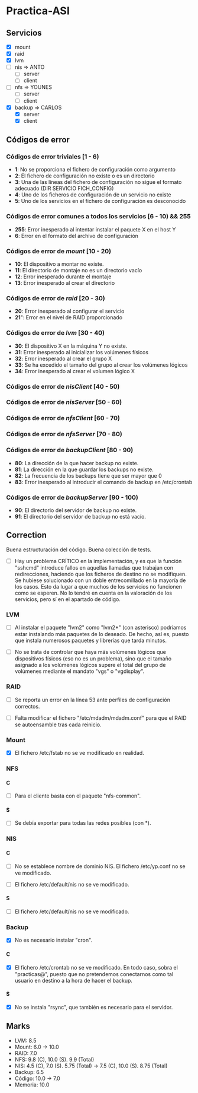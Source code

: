 # Practica-ASI
## Servicios

- [x] mount
- [x] raid
- [x] lvm
- [ ] nis => ANTO
  + [ ] server
  + [ ] client
- [ ] nfs => YOUNES
  + [ ] server
  + [ ] client
- [x] backup => CARLOS
  + [x] server
  + [x] client

## Códigos de error
### Códigos de error triviales [1 - 6)

- **1**: No se proporciona el fichero de configuración como argumento
- **2**: El fichero de configuración no existe o es un directorio
- **3**: Una de las líneas del fichero de configuración no sigue el formato adecuado (DIR SERVICIO FICH_CONFIG)
- **4**: Uno de los ficheros de configuración de un servicio no existe
- **5**: Uno de los servicios en el fichero de configuración es desconocido

### Códigos de error comunes a todos los servicios [6 - 10) && 255

- **255**: Error inesperado al intentar instalar el paquete X en el host Y
- **6**: Error en el formato del archivo de configuración

### Códigos de error de *mount* [10 - 20)

- **10**: El dispositivo a montar no existe.
- **11**: El directorio de montaje no es un directorio vacío
- **12**: Error inesperado durante el montaje
- **13**: Error inesperado al crear el directorio

### Códigos de error de *raid* [20 - 30)

- **20**: Error inesperado al configurar el servicio
- **21**": Error en el nivel de RAID proporcionado

### Códigos de error de *lvm* [30 - 40)

- **30**: El dispositivo X en la máquina Y no existe.
- **31**: Error inesperado al inicializar los volúmenes físicos
- **32**: Error inesperado al crear el grupo X
- **33**: Se ha excedido el tamaño del grupo al crear los volúmenes lógicos
- **34**: Error inesperado al crear el volumen lógico X

### Códigos de error de *nisClient* [40 - 50)

### Códigos de error de *nisServer* [50 - 60)

### Códigos de error de *nfsClient* [60 - 70)

### Códigos de error de *nfsServer* [70 - 80)

### Códigos de error de *backupClient* [80 - 90)

- **80**: La dirección de la que hacer backup no existe.
- **81**: La dirección en la que guardar los backups no existe.
- **82**: La frecuencia de los backups tiene que ser mayor que 0
- **83**: Error inesperado al introducir el comando de backup en /etc/crontab

### Códigos de error de *backupServer* [90 - 100)

- **90**: El directorio del servidor de backup no existe.
- **91**: El directorio del servidor de backup no está vacío.


## Correction

Buena estructuración del código. Buena colección de tests.

- [ ] Hay un problema CRÍTICO en la implementación, y es que la función "sshcmd"
	  introduce fallos en aquellas llamadas que trabajan con redirecciones,
	  haciendo que los ficheros de destino no se modifiquen. Se hubiese
	  solucionado con un doble entrecomillado en la mayoría de los casos. Esto
	  da lugar a que muchos de los servicios no funcionen como se esperen. No lo
	  tendré en cuenta en la valoración de los servicios, pero sí en el apartado
	  de código.

### LVM

- [ ] Al instalar el paquete "lvm2" como "lvm2*" (con asterisco) podríamos estar
	  instalando más paquetes de lo deseado. De hecho, así es, puesto que
	  instala numerosos paquetes y librerías que tarda minutos.

- [ ] No se trata de controlar que haya más volúmenes lógicos que dispositivos
	  físicos (eso no es un problema), sino que el tamaño asignado a los
	  volúmenes lógicos supere el total del grupo de volúmenes mediante el
	  mandato "vgs" o "vgdisplay".

### RAID

- [ ] Se reporta un error en la línea 53 ante perfiles de configuración
	  correctos.

- [ ] Falta modificar el fichero "/etc/mdadm/mdadm.conf" para que el RAID se
	  autoensamble tras cada reinicio.

### Mount

- [x] El fichero /etc/fstab no se ve modificado en realidad.


### NFS
#### C

- [ ] Para el cliente basta con el paquete "nfs-common".

#### S

- [ ] Se debía exportar para todas las redes posibles (con *).

### NIS
#### C

- [ ] No se establece nombre de dominio NIS. El fichero /etc/yp.conf no se ve
	  modificado.

- [ ] El fichero /etc/default/nis no se ve modificado.

#### S

- [ ] El fichero /etc/default/nis no se ve modificado.

### Backup

- [x] No es necesario instalar "cron".

#### C

- [x] El fichero /etc/crontab no se ve modificado. En todo caso, sobra el
	  "practicas@", puesto que no pretendemos conectarnos como tal usuario en
	  destino a la hora de hacer el backup.

#### S

- [x] No se instala "rsync", que también es necesario para el servidor.

## Marks

- LVM: 8.5
- Mount: 6.0 -> 10.0
- RAID: 7.0
- NFS: 9.8 (C), 10.0 (S). 9.9 (Total)
- NIS: 4.5 (C), 7.0 (S). 5.75 (Total) -> 7.5 (C), 10.0 (S). 8.75 (Total)
- Backup: 6.5
- Código: 10.0 -> 7.0
- Memoria: 10.0

